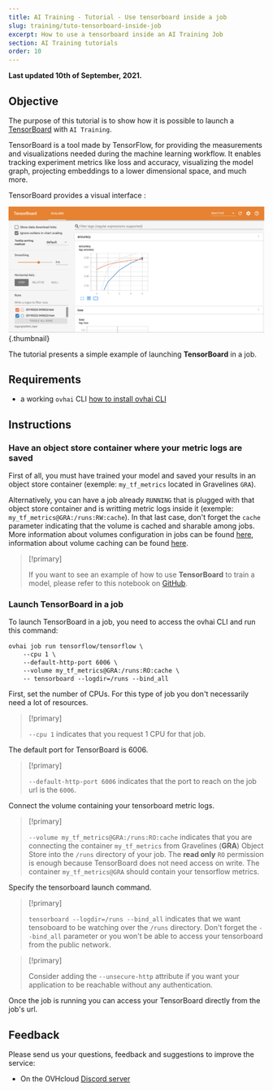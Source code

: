 ```yaml
---
title: AI Training - Tutorial - Use tensorboard inside a job
slug: training/tuto-tensorboard-inside-job
excerpt: How to use a tensorboard inside an AI Training Job
section: AI Training tutorials
order: 10
---
```


**Last updated 10th of September, 2021.**

## Objective

The purpose of this tutorial is to show how it is possible to launch a [TensorBoard](https://www.tensorflow.org/tensorboard?hl=fr) with `AI Training`.

TensorBoard is a tool made by TensorFlow, for providing the measurements and visualizations needed during the machine learning workflow. It enables tracking experiment metrics like loss and accuracy, visualizing the model graph, projecting embeddings to a lower dimensional space, and much more.

TensorBoard provides a visual interface :

![image](images/overview_tensorboard.png){.thumbnail}

The tutorial presents a simple example of launching **TensorBoard** in a job.

## Requirements

- a working `ovhai` CLI [how to install ovhai CLI](https://docs.ovh.com/ca/en/publiccloud/ai/cli/install-client)

## Instructions

### Have an object store container where your metric logs are saved

First of all, you must have trained your model and saved your results in an object store container (exemple: `my_tf_metrics` located in Gravelines `GRA`).

Alternatively, you can have a job already `RUNNING` that is plugged with that object store container and is writting metric logs inside it (exemple: `my_tf_metrics@GRA:/runs:RW:cache`). In that last case, don't forget the `cache` parameter indicating that the volume is cached and sharable among jobs. More information about volumes configuration in jobs can be found [here](../run-job-cli/#attaching-volumes), information about volume caching can be found [here](../data/#capabilities).

> [!primary]
>
> If you want to see an example of how to use **TensorBoard** to train a model, please refer to this notebook on [GitHub](https://github.com/ovh/ai-training-examples/blob/main/notebooks/tensorflow/tuto/notebook_tutorial_tensorboard.ipynb).

### Launch TensorBoard in a job

To launch TensorBoard in a job, you need to access the ovhai CLI and run this command:

``` {.console}
ovhai job run tensorflow/tensorflow \
    --cpu 1 \
    --default-http-port 6006 \
    --volume my_tf_metrics@GRA:/runs:RO:cache \
    -- tensorboard --logdir=/runs --bind_all
```

First, set the number of CPUs. For this type of job you don't necessarily need a lot of resources.

> [!primary]
>
> `--cpu 1` indicates that you request 1 CPU for that job.

The default port for TensorBoard is 6006.

> [!primary]
>
> `--default-http-port 6006` indicates that the port to reach on the job url is the `6006`.

Connect the volume containing your tensorboard metric logs.

> [!primary]
>
> `--volume my_tf_metrics@GRA:/runs:RO:cache` indicates that you are connecting the container `my_tf_metrics` from Gravelines (**GRA**) Object Store into the `/runs` directory of your job. The **read only** `RO` permission is enough because TensorBoard does not need access on write. The container `my_tf_metrics@GRA` should contain your tensorflow metrics.

Specify the tensorboard launch command.

> [!primary]
>
> `tensorboard --logdir=/runs --bind_all` indicates that we want tensoboard to be watching over the `/runs` directory. Don't forget the `--bind_all` parameter or you won't be able to access your tensorboard from the public network.

> [!primary]
>
> Consider adding the `--unsecure-http` attribute if you want your application to be reachable without any authentication.

Once the job is running you can access your TensorBoard directly from the job's url.

## Feedback

Please send us your questions, feedback and suggestions to improve the service:

- On the OVHcloud [Discord server](https://discord.com/invite/vXVurFfwe9) 
